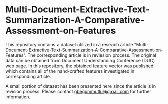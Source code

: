 # Multi-Document-Extractive-Text-Summarization-A-Comparative-Assessment-on-Features

This repository contains a dataset utilized in a reseach article "Multi-Document-Extractive-Text-Summarization-A-Comparative-Assessment-on-Features". The corresponding article is in reviesion  process. The original data can be obtained from Document Understanding Conference (DUC) web page. In this repository, the obtained feature vector was published which contains all of the hand-crafted features investigated in corresponding article.

A small portion of dataset has been presented here since the article is in revision process. Please contact gbegummutlu@gmail.com for further information.


